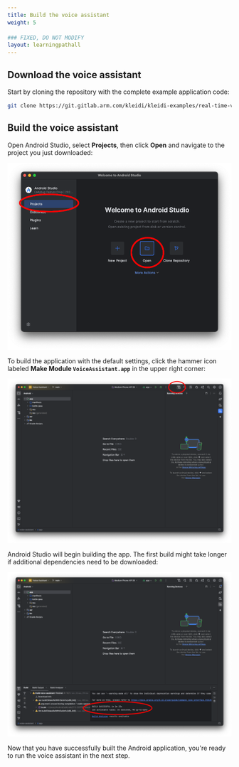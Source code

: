 ```yaml
---
title: Build the voice assistant
weight: 5

### FIXED, DO NOT MODIFY
layout: learningpathall
---
```


## Download the voice assistant

Start by cloning the repository with the complete example application code:

```bash
git clone https://git.gitlab.arm.com/kleidi/kleidi-examples/real-time-voice-assistant.git voice-assistant.git
```

## Build the voice assistant

Open Android Studio, select **Projects**, then click **Open** and navigate to the project you just downloaded:

![example image alt-text#center](open_project.png "Open the project in Android Studio.")

To build the application with the default settings, click the hammer icon labeled 
**Make Module `VoiceAssistant.app`** in the upper right corner:

![example image alt-text#center](build_project.png "Build the project.")

Android Studio will begin building the app. The first build might take longer if additional dependencies need to be downloaded:

![example image alt-text#center](build_success.png "Successful build!")

Now that you have successfully built the Android application, you're ready to run the voice assistant in the next step.

